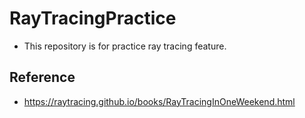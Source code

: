 # RayTracingPractice
- This repository is for practice ray tracing feature.

## Reference
- https://raytracing.github.io/books/RayTracingInOneWeekend.html
